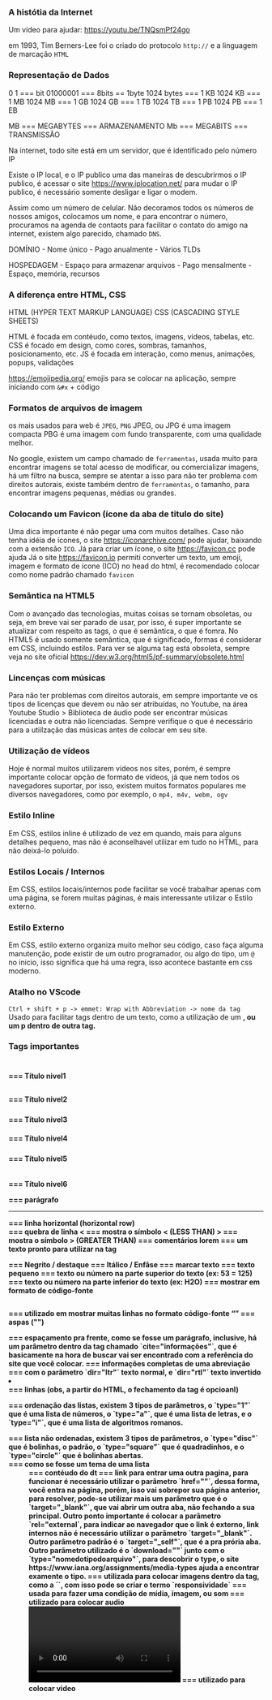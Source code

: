 ### A histótia da Internet 

Um vídeo para ajudar:
https://youtu.be/TNQsmPf24go

em 1993, Tim Berners-Lee foi o criado do protocolo `http://` e a linguagem de marcação `HTML`

### Representação de Dados

0 1 === bit
01000001 === 8bits == 1byte
1024 bytes === 1 KB
1024 KB === 1 MB
1024 MB === 1 GB
1024 GB === 1 TB
1024 TB === 1 PB
1024 PB === 1 EB

MB === MEGABYTES === ARMAZENAMENTO 
Mb === MEGABITS === TRANSMISSÃO

Na internet, todo site está em um servidor, que é identificado pelo número IP

Existe o IP local, e o IP publico 
uma das maneiras de descubrirmos o IP publico, é acessar o site https://www.iplocation.net/
para mudar o IP publico, é necessário somente desligar e ligar o modem.

Assim como um número de celular. Não decoramos todos os números de nossos amigos, colocamos um nome, e
para encontrar o número, procuramos na agenda de contaots para facilitar o contato do amigo
na internet, existem algo parecido, chamado `DNS`.

DOMÍNIO 
    - Nome único 
    - Pago anualmente
    - Vários TLDs

HOSPEDAGEM 
    - Espaço para armazenar arquivos
    - Pago mensalmente
    - Espaço, memória, recursos

### A diferença entre HTML, CSS

HTML (HYPER TEXT MARKUP LANGUAGE)
CSS (CASCADING STYLE SHEETS)

HTML é focada em contéudo, como textos, imagens, vídeos, tabelas, etc.
CSS é focado em design, como cores, sombras, tamanhos, posicionamento, etc.
JS é focada em interação, como menus, animações, popups, validações

https://emojipedia.org/
emojis para se colocar na aplicação, sempre iniciando com `&#x` + código

### Formatos de arquivos de imagem
os mais usados para web é `JPEG`, `PNG`
JPEG, ou JPG é uma imagem compacta
PBG é uma imagem com fundo transparente, com uma qualidade melhor.

No google, existem um campo chamado de `ferramentas`, usada muito para encontrar imagens se total acesso de modificar, ou comercializar imagens, há um filtro na busca, sempre se atentar a isso para não ter problema com direitos autorais, existe também dentro de `ferramentas`, o tamanho, para encontrar imagens pequenas, médias ou grandes.

### Colocando um Favicon (ícone da aba de titulo do site)
Uma dica importante é não pegar uma com muitos detalhes. Caso não tenha idéia de ícones, o site https://iconarchive.com/ pode ajudar, baixando com a extensão `ICO`.
Já para criar um ícone, o site https://favicon.cc pode ajuda
Já o site https://favicon.io permiti converter um texto, um emoji, imagem e formato de ícone (ICO)
no head do html, é recomendado colocar como nome padrão chamado `favicon`

### Semântica na HTML5
Com o avançado das tecnologias, muitas coisas se tornam obsoletas, ou seja, em breve vai ser parado de usar, por isso, é super importante se atualizar com respeito as tags, o que é semântica, o que é fomra.
No HTML5 é usado somente semântica, que é significado, formas é considerar em CSS, incluindo estilos.
Para ver se alguma tag está obsoleta, sempre veja no site oficial https://dev.w3.org/html5/pf-summary/obsolete.html


### Lincenças com músicas
Para não ter problemas com direitos autorais, em sempre importante ve os tipos de licenças que devem ou não ser atribuídas, no Youtube, na área Youtube Studio > Biblioteca de áudio pode ser encontrar músicas licenciadas e outra não licenciadas. Sempre verifique o que é necessário para a utiilzação das músicas antes de colocar em seu site.

### Utilização de vídeos
Hoje é normal muitos utilizarem vídeos nos sites, porém, é sempre importante colocar opção de formato de vídeos, já que nem todos os navegadores suportar, por isso, existem muitos formatos populares me diversos navegadores, como por exemplo, o `mp4, m4v, webm, ogv`

### Estilo Inline
Em CSS, estilos inline é utilizado de vez em quando, mais para alguns detalhes pequeno, mas não é aconselhavel utilizar em tudo no HTML, para não deixá-lo poluído.

### Estilos Locais / Internos
Em CSS, estilos locais/internos pode facilitar se você trabalhar apenas com uma página, se forem muitas páginas, é mais interessante utilizar o Estilo externo.

### Estilo Externo
Em CSS, estilo externo organiza muito melhor seu código, caso faça alguma manutenção, pode existir de um outro programador, ou algo do tipo, um `@` no inicio, isso significa que há uma regra, isso acontece bastante em css moderno.

### Atalho no VScode
`Ctrl + shift + p -> emmet: Wrap with Abbreviation -> nome da tag `
Usado para facilitar tags dentro de um texto, como a utilização de um <strong>, ou um p dentro de outra tag.




### Tags importantes

<h1></h1> === Título nivel1
<h2></h2> === Título nivel2
<h3></h3> === Título nivel3
<h4></h4> === Título nivel4
<h5></h5> === Título nivel5
<h6></h6> === Título nivel6
<p></p> === parágrafo
<hr> === linha horizontal (horizontal row)
<br> === quebra de linha
&lt; === mostra o símbolo < (LESS THAN)
&gt; === mostra o símbolo > (GREATER THAN)
<!----> === comentários
lorem === um texto pronto para utilizar na tag <p>
<strong></strong> === Negrito / destaque
<em></em> === Itálico / Enfâse
<mark></mark> === marcar texto
<small></small> === texto pequeno
<sup></sup> === texto ou número na parte superior do texto (ex: 53 = 125)
<sub></sub> === texto ou número na parte inferior do texto (ex: H2O)
<code></code> === mostrar em formato de código-fonte
<pre></pre> === utilizado em mostrar muitas linhas no formato código-fonte
<q></q> === aspas ("")
<blockquote></blockquote> === espaçamento pra frente, como se fosse um parágrafo, inclusive, há um parâmetro dentro da tag chamado `cite="informações"`, que é basicamente na hora de buscar vai ser encontrado com a referência do site que você colocar.
<abbr title=""></abbr> === informações completas de uma abreviação
<bdo></bdo> === com o parãmetro `dir="ltr"` texto normal, e `dir="rtl"` texto invertido
<li></li> === linhas (obs, a partir do HTML, o fechamento da tag é opcioanl)
<ol></ol> === ordenação das listas, existem 3 tipos de parâmetros, o `type="1"` que é uma lista de números, o `type="a"`, que é uma lista de letras, e o `type="i"`, que é uma lista de algoritmos romanos.
<ul></ul> === lista não ordenadas, existem 3 tipos de parâmetros, o `type="disc"` que é bolinhas, o padrão, o `type="square"` que é quadradinhos, e o `type="circle"` que é bolinhas abertas.
<dt></dt> === como se fosse um tema de uma lista
<dd><dd> === contéudo do dt
<a></a> === link para entrar uma outra pagina, para funcionar é necessário utilizar o parâmetro `href="<url>"`, dessa forma, você entra na página, porém,  isso vai sobrepor sua página anterior, para resolver, pode-se utilizar mais um parâmetro que é o `target="_blank"`, que vai abrir um outra aba, não fechando a sua principal.
Outro ponto importante é colocar a parâmetro `rel="external`, para indicar ao navegador que o link é externo, link internos não é necessário utilizar o parâmetro `target="_blank"`.
Outro parâmetro padrão é o `target="_self"`, que é a pra prória aba.
Outro parãmetro utilizado é o `download="<nomedoarquivo>"` junto com o `type="nomedotipodoarquivo"`, para descobrir o type, o site https://www.iana.org/assignments/media-types ajuda a encontrar examente o tipo.
<picture></picture> ===  utilizada para colocar imagens dentro da tag, como a `<img>`, com isso pode se criar o termo `responsividade`
<source></source> === usada para fazer uma condição de mídia, imagem, ou som
<audio></audio> === utilizado para colocar audio
<video></video> === utilizado para colocar video